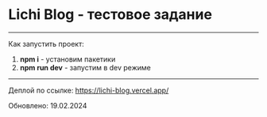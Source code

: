 # Lichi Blog - тестовое задание

---

Как запустить проект:

1. **npm i** - установим пакетики
2. **npm run dev** - запустим в dev режиме
   ​

---

Деплой по ссылке: https://lichi-blog.vercel.app/

Обновлено: 19.02.2024
